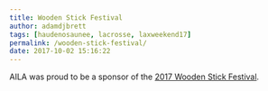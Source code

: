 ```yaml
---
title: Wooden Stick Festival
author: adamdjbrett
tags: [haudenosaunee, lacrosse, laxweekend17]
permalink: /wooden-stick-festival/
date: 2017-10-02 15:16:22
---
```

AILA was proud to be a sponsor of the [2017 Wooden Stick Festival](http://waer.org/post/wood-stick-festival-celebrates-history-lacrosse-cny).
